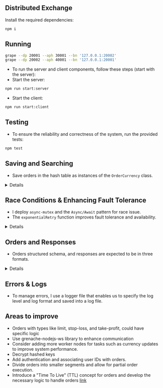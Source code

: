 ## Distributed Exchange

Install the required dependencies:
```bash
npm i
```
## Running 

```bash
grape --dp 20001 --aph 30001 --bn '127.0.0.1:20002'
grape --dp 20002 --aph 40001 --bn '127.0.0.1:20001'
```
* To run the server and client components, follow these steps (start with the server):
* Start the server:
```bash
npm run start:server
```
* Start the client:
```bash
npm run start:client
```
## Testing
* To ensure the reliability and correctness of the system, run the provided tests:
```bash
npm test
```
## Saving and Searching 

- Save orders in the hash table as instances of the `OrderCurrency` class.

<details>
     <summary> Details </summary>

#### Saving Orders in the Hash Table

- Each order is saved within the `orderHashTable` in the `OrderCurrency` class.
- Every order receives a distinct hash key determined by its attributes: `side`, `quantity`, and `type`. For example, "btusell50" represents a "sell 50 btu" order.
- Queuing: When a new order shares the same key, like "sell 50 btu," it will be placed in a queue alongside similar orders.


#### Efficient O(1) Search Capability

- Searching within the hash table boasts an impressive time complexity of O(1), signifying remarkable efficiency. All that's required is the creation of a `searchKey` through the combination of `side`, `quantity`, and `type`.
- As soon as a match is identified during the search, the order is promptly removed from the `orderHashTable` object.

</details>

## Race Conditions & Enhancing Fault Tolerance

- I deploy `async-mutex` and the `Async/Await` pattern for race issue.
-  The `exponentialRetry` function improves fault tolerance and availability.

<details>
     <summary> Details </summary>


* 1. Using `async-mutex` for Request Locking and Matching
    We utilize the `async-mutex` library to implement locks on requests and matching. 

* 2. Deploying `Async/Await` in Order Submission as an Array of Objects. We implement asynchronous processing of orders by submitting them as an array of objects. 

#### Enhancing Fault Tolerance
To increase the fault tolerance we employ the `submitOrdersWithRetry` function. This function retries and increase waiting time exponentially to avoid too much load on network and allow the server

</details>

## Orders and Responses
* Orders structured schema, and responses are expected to be in three formats.


<details>
   <summary> Details </summary>

#### Orders
* Orders should be structured as objects with the following properties:
```javascript
   {
    orderId: 3,
    symbol: 'ETH', 
    quantity: 50,
    price: 2700.00,
    side: 'sell',
    orderType: 'market', 
  }
```
#### Output
* The output messages fall into three main categories when no errors occur:
* 1- Order Successfully Added to Order Book
```bash
Your sell  order for 50 ETH has been added to the order book. You are at the front of the queue.
```
* 2- Order Added to Queue. This message indicates that your order has been added to a queue, and you're in a specific position within that queue.
```bash
Your sell order for 50 BTC  has been added to the order book. You are in position 2 in the queue.
```
* 3- Order Matched for Exchange. This message signifies that your order found a match for an exchange, so it didn't go into the queue and was processed immediately.
```bash
Your purchase of 50 sell has been successfully completed.
```
</details>

## Errors & Logs
* To manage errors, I use a logger file that enables us to specify the log level and log format and saved into a log file.

## Areas to improve
* Orders with types like limit, stop-loss, and take-profit, could have specific logic
* Use grenache-nodejs-ws library to enhance communication 
* Consider adding more worker nodes for tasks such as currency updates to improve system performance.
* Decrypt hashed keys
* Add authentication and associating user IDs with orders.
* Divide orders into smaller segments and allow for partial order execution.
* Introduce a "Time To Live" (TTL) concept for orders and develop the necessary logic to handle orders 
[link](https://blog.bitfinex.com/tutorial/bitfinex-loves-microservices-grenache/)
